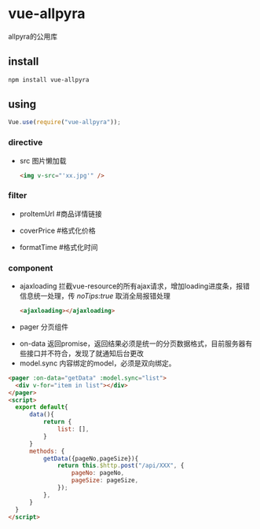# vue-allpyra
allpyra的公用库
## install
```bash
npm install vue-allpyra
```
## using
```javascript
Vue.use(require("vue-allpyra"));
```

### directive
* src 图片懒加载

  ```html
  <img v-src="'xx.jpg'" />
  ```
  
### filter

* proItemUrl  #商品详情链接

* coverPrice  #格式化价格

* formatTime  #格式化时间

### component
* ajaxloading 拦截vue-resource的所有ajax请求，增加loading进度条，报错信息统一处理，传 *noTips:true* 取消全局报错处理
  
  ```html
  <ajaxloading></ajaxloading>
  ```

* pager 分页组件
 - on-data 返回promise，返回结果必须是统一的分页数据格式，目前服务器有些接口并不符合，发现了就通知后台更改
 - model.sync 内容绑定的model，必须是双向绑定。
 
  ```html
  <pager :on-data="getData" :model.sync="list">
    <div v-for="item in list"></div>
  </pager>
  <script>
    export default{
        data(){
            return {
                list: [],
            }
        }
        methods: {
            getData({pageNo,pageSize}){
                return this.$http.post("/api/XXX", {
                    pageNo: pageNo,
                    pageSize: pageSize,
                });
            },
        }
    }
</script>
  ```

